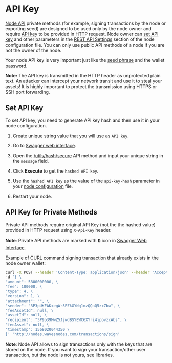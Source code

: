 
# API Key

[Node API](/en/waves-node/node-api/) private methods (for example, signing transactions by the node or exporting seed) are designed to be used only by the node owner and require [API key](https://en.wikipedia.org/wiki/Application_programming_interface_key) to be provided in HTTP request. Node owner can [set API key](#set-api-key) and other parameters in the [REST API Settings](/en/waves-node/node-configuration#rest-api-settings) section of the node configuration file. You can only use public API methods of a node if you are not the owner of the node.

Your node API key is very important just like the [seed phrase](/en/blockchain/glossary#secret-phrase) and the wallet password.

**Note:** The API key is transmitted in the HTTP header as unprotected plain text. An attacker can intercept your network transit and use it to steal your assets! It is highly important to protect the transmission using HTTPS or SSH port forwarding.

## Set API Key

To set API key, you need to generate API key hash and then use it in your node configuration.

1. Create unique string value that you will use as `API key`.

2. Go to [Swagger web interface](/en/waves-node/node-api#swagger-web-interface).

3. Open the [/utils/hash/secure](https://nodes.wavesnodes.com/api-docs/index.html#!/utils/hashSecure) API method and input your unique string in the `message` field.

4. Click **Execute** to get the `hashed API key`.

5. Use the `hashed API key` as the value of the `api-key-hash` parameter in your [node configuration](/en/waves-node/node-configuration) file.

6. Restart your node.

## API Key for Private Methods

Private API methods require original API Key (not the the hashed value) provided in HTTP request using `X-Api-Key` header.

**Note**: Private API methods are marked with :lock: icon in [Swagger Web Interface](/en/waves-node/node-api#swagger-web-interface).

Example of CURL command signing transaction that already exists in the node owner wallet:

```bash
curl -X POST --header 'Content-Type: application/json' --header 'Accept: application/json' --header 'X-API-Key: YOUR UNIQUE API KEY'
-d '{ \
"amount": 5800000000, \
"fee": 100000, \
"type": 4, \
"version": 1, \
"attachment": "", \
"sender": "3P3pUKEAKxegWr3PZkGYNq1mzQQaQ5zxZbw", \
"feeAssetId": null, \
"assetId": null, \
"recipient": "3P9p39MwZ5JjwdBSYEWC6XYri4jpovzcAbs", \
"feeAsset": null, \
"timestamp": 1568020044350 \
}' 'http://nodes.wavesnodes.com/transactions/sign'
```


**Note**: Node API allows to sign transactions only with the keys that are stored on the node. If you want to sign your transaction/other user transaction, but the node is not yours, see libraries.
